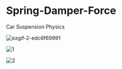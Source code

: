 # Spring-Damper-Force
Car Suspension Physics

![ezgif-2-edc6f69991](https://user-images.githubusercontent.com/65425355/197339216-a2a59abf-c535-4835-b061-fbec21d6aaf3.gif)

![1](https://user-images.githubusercontent.com/65425355/197339218-e7494a96-89ae-4123-8956-e7189abb5909.jpeg)

![2](https://user-images.githubusercontent.com/65425355/197339222-0ec5f6f3-5e26-429c-adfd-106eeba9d434.jpeg)
